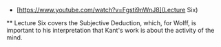 
* [https://www.youtube.com/watch?v=Fgsti9nWnJ8](Lecture Six)

** Lecture Six covers the Subjective Deduction, which, for Wolff, is important to his interpretation that Kant's work is about the activity of the mind.
